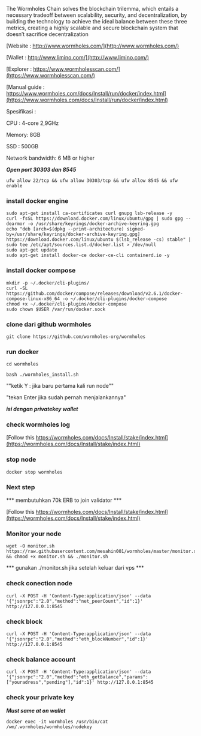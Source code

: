 The Wormholes Chain solves the blockchain trilemma, which entails a necessary tradeoff between scalability, security, and decentralization, by building the technology to achieve the ideal balance between these three metrics, creating a highly scalable and secure blockchain system that doesn’t sacrifice decentralization

[Website : http://www.wormholes.com/](http://www.wormholes.com/)

[Wallet : http://www.limino.com/](http://www.limino.com/)

[Explorer : https://www.wormholesscan.com/](https://www.wormholesscan.com/)

[Manual guide : https://www.wormholes.com/docs/Install/run/docker/index.html](https://www.wormholes.com/docs/Install/run/docker/index.html)




Spesifikasi :

CPU : 4-core 2,9GHz

Memory: 8GB

SSD : 500GB

Network bandwidth: 6 MB or higher

***Open port 30303 dan 8545***


```
ufw allow 22/tcp && ufw allow 30303/tcp && ufw allow 8545 && ufw enable
``` 


### install docker engine


```
sudo apt-get install ca-certificates curl gnupg lsb-release -y
curl -fsSL https://download.docker.com/linux/ubuntu/gpg | sudo gpg --dearmor -o /usr/share/keyrings/docker-archive-keyring.gpg
echo "deb [arch=$(dpkg --print-architecture) signed-by=/usr/share/keyrings/docker-archive-keyring.gpg] https://download.docker.com/linux/ubuntu $(lsb_release -cs) stable" | sudo tee /etc/apt/sources.list.d/docker.list > /dev/null
sudo apt-get update
sudo apt-get install docker-ce docker-ce-cli containerd.io -y
``` 

### install docker compose



```
mkdir -p ~/.docker/cli-plugins/
curl -SL https://github.com/docker/compose/releases/download/v2.6.1/docker-compose-linux-x86_64 -o ~/.docker/cli-plugins/docker-compose
chmod +x ~/.docker/cli-plugins/docker-compose
sudo chown $USER /var/run/docker.sock
``` 


### clone dari github wormholes


```
git clone https://github.com/wormholes-org/wormholes
``` 

### run docker


```
cd wormholes
``` 


```
bash ./wormholes_install.sh
```

""ketik Y : jika baru pertama kali run node""

"tekan Enter jika sudah pernah menjalankannya"

***isi dengan privatekey wallet***



### check wormholes log


[Follow this https://wormholes.com/docs/Install/stake/index.html](https://wormholes.com/docs/Install/stake/index.html)

### stop node


```
docker stop wormholes
``` 

### Next step

*** membutuhkan 70k ERB to join validator ***


[Follow this https://wormholes.com/docs/Install/stake/index.html](https://wormholes.com/docs/Install/stake/index.html)




### Monitor your node



```
wget -O monitor.sh https://raw.githubusercontent.com/mesahin001/wormholes/master/monitor.sh && chmod +x monitor.sh && ./monitor.sh
```


*** gunakan ./monitor.sh jika setelah keluar dari vps ***



### check conection node


```
curl -X POST -H 'Content-Type:application/json' --data '{"jsonrpc":"2.0","method":"net_peerCount","id":1}' http://127.0.0.1:8545
``` 

### check block


```
curl -X POST -H 'Content-Type:application/json' --data '{"jsonrpc":"2.0","method":"eth_blockNumber","id":1}' http://127.0.0.1:8545
``` 

### check balance account


```
curl -X POST -H 'Content-Type:application/json' --data '{"jsonrpc":"2.0","method":"eth_getBalance","params":["youradress","pending"],"id":1}' http://127.0.0.1:8545
``` 

### check your private key


***Must same at on wallet***


```
docker exec -it wormholes /usr/bin/cat /wm/.wormholes/wormholes/nodekey
``` 













